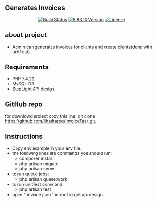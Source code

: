 ## Generates Invoices 

<p align="center">
<a href="https://travis-ci.org/laravel/framework"><img src="https://travis-ci.org/laravel/framework.svg" alt="Build Status"></a>
<a href="https://packagist.org/packages/laravel/framework?query=laravel%208#v8.83.10"><img src="https://img.shields.io/packagist/v/laravel/framework" alt=" 8.83.10 Version"></a>
<a href="https://packagist.org/packages/laravel/framework"><img src="https://img.shields.io/packagist/l/laravel/framework" alt="License"></a>
</p>

## about project

- Admin can generates invoices for clients and create clients(done with unitTest).


## Requirements
- PHP 7.4.22.
- MySQL DB.
- StopLight API design.

## GitHub repo

for downlowd project copy this line:
git clone https://github.com/jihadtareq/InvoiceTask.git.

## Instructions
- Copy env.example in your env file.
- the following lines are commands you should run:
    - composer install.
    - php artisan migrate.
    - php artisan serve.
- to run queue jobs:
    - php artisan queue:work 
- to run unitTest command:
    - php artisan test
- open " invoice.json " in root  to get api design.
